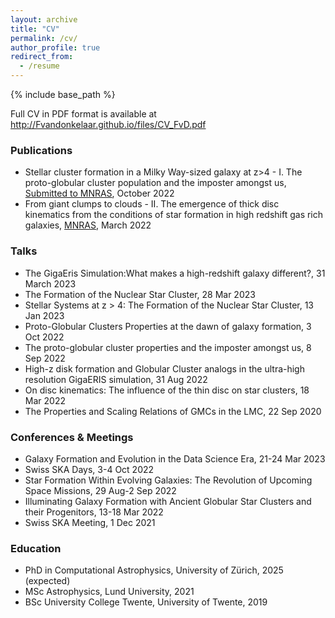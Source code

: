 ```yaml
---
layout: archive
title: "CV"
permalink: /cv/
author_profile: true
redirect_from:
  - /resume
---
```

{% include base_path %}

Full CV in PDF format is available at <http://Fvandonkelaar.github.io/files/CV_FvD.pdf>

### Publications
* Stellar cluster formation in a Milky Way-sized galaxy at z>4 - I. The proto-globular cluster population and the imposter amongst us, [Submitted to MNRAS](https://ui.adsabs.harvard.edu/abs/2022arXiv221004915V/abstract), October 2022
* From giant clumps to clouds - II. The emergence of thick disc kinematics from the conditions of star formation in high redshift gas rich galaxies, [MNRAS](https://ui.adsabs.harvard.edu/abs/2021arXiv211013165V/abstract), March 2022


### Talks
* The GigaEris Simulation:What makes a high-redshift galaxy different?, 31 March 2023
* The Formation of the Nuclear Star Cluster, 28 Mar 2023
* Stellar Systems at z > 4: The Formation of the Nuclear Star Cluster, 13 Jan 2023
* Proto-Globular Clusters Properties at the dawn of galaxy formation, 3 Oct 2022
* The proto-globular cluster properties and the imposter amongst us, 8 Sep 2022
* High-z disk formation and Globular Cluster analogs in the ultra-high resolution GigaERIS simulation, 31 Aug 2022 
* On disc kinematics: The influence of the thin disc on star clusters, 18 Mar 2022
* The Properties and Scaling Relations of GMCs in the LMC, 22 Sep 2020 

### Conferences & Meetings
* Galaxy Formation and Evolution in the Data Science Era, 21-24 Mar 2023
* Swiss SKA Days, 3-4 Oct 2022
* Star Formation Within Evolving Galaxies: The Revolution of Upcoming Space Missions, 29 Aug-2 Sep 2022
* Illuminating Galaxy Formation with Ancient Globular Star Clusters and their Progenitors, 13-18 Mar 2022
* Swiss SKA Meeting, 1 Dec 2021

### Education
* PhD in Computational Astrophysics, University of Zürich, 2025 (expected)
* MSc Astrophysics, Lund University, 2021
* BSc University College Twente, University of Twente, 2019





